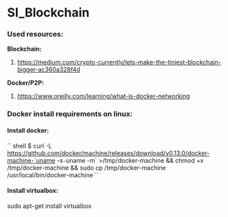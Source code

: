 # SI_Blockchain

### Used resources:

**Blockchain:**
1. https://medium.com/crypto-currently/lets-make-the-tiniest-blockchain-bigger-ac360a328f4d


**Docker/P2P:**
1. https://www.oreilly.com/learning/what-is-docker-networking


### Docker install requirements on linux:


#### Install docker:
´´ shell
$ curl -L https://github.com/docker/machine/releases/download/v0.13.0/docker-machine-`uname -s`-`uname -m` >/tmp/docker-machine &&
chmod +x /tmp/docker-machine &&
sudo cp /tmp/docker-machine /usr/local/bin/docker-machine
´´


#### Install virtualbox:
sudo apt-get install virtualbox
